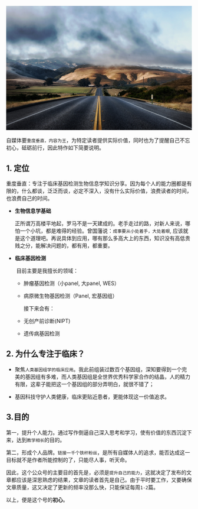 ![](img/5.chuxin.jpg)

自媒体要`重度垂直，内容为王`，为特定读者提供实际价值，同时也为了提醒自己不忘初心，砥砺前行，因此特作如下简要说明。

## 1. 定位

重度垂直：专注于临床基因检测生物信息学知识分享。因为每个人的能力圈都是有限的，什么都谈，泛泛而谈，必定不深入，没有什么实际价值，浪费读者的时间，也浪费自己的时间。

- **生物信息学基础**

  正所谓万高楼平地起，罗马不是一天建成的。老手走过的路，对新人来说，哪怕一个小坑，都是难得的经验。曾国藩说：`成事要从小处着手，大处着眼`, 应该就是这个道理吧。再说具体到应用，哪有那么多高大上的东西，知识没有高低贵贱之分，能解决问题的，都有用，都重要。

- **临床基因检测**

  ​	目前主要是我擅长的领域：

  - 肿瘤基因检测（小panel, 大panel, WES）

  - 病原微生物基因检测（Panel, 宏基因组）

    

    接下来会有：

  - 无创产前诊断(NIPT)

  - 遗传病基因检测

## 2. 为什么专注于临床？

- 聚焦`人类基因组学的临床应用`。我此前组装过数百个基因组，深知要得到一个完美的基因组有多难，而人类基因组是全世界优秀科学家合作的结晶，人的精力有限，这辈子能把这一个基因组的部分弄明白，就很不错了；

- 基因科技守护人类健康，临床更贴近患者，更能体现这一价值追求。

## 3.目的

第一，提升个人能力。通过写作倒逼自己深入思考和学习，使有价值的东西沉淀下来，达到`教学相长`的目的。

第二，形成个人品牌。`链接一千个铁杆粉丝`，是所有自媒体人的追求，能否达成这一目标就不是作者所能控制的了，只能尽人事，听天命。

因此，这个公众号的主要目的首先是，必须是`提升自己的能力`，这就决定了发布的文章都应该是深思熟虑的结果，文章的读者首先是自己。由于平时要工作，又要确保文章质量，这又决定了更新的频率没那么快，只能保证每周`1-2`篇。

以上，便是这个号的**初心**。
